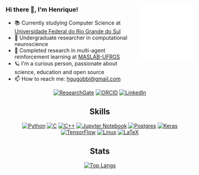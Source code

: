 ### Hi there 👋, I'm Henrique! <img align="right" alt="GIF" height="150px" width="150px" src="gifs/nice.gif"/>

- 📚️ Currently studying Computer Science at [Universidade Federal do Rio Grande do Sul](http://www.ufrgs.br/ufrgs/inicial)
- 🔬️ Undergraduate researcher in computational neuroscience
- 🤖️ Completed research in multi-agent reinforcement learning at [MASLAB-UFRGS](https://www.inf.ufrgs.br/maslab/maslab/)
- 🪐️ I'm a curious person, passionate about science, education and open source
- 📫️ How to reach me: hgugobbi@gmail.com

<div align="center">

[![ResearchGate](https://img.shields.io/badge/ResearchGate-00CCBB?style=for-the-badge&logo=ResearchGate&logoColor=white)](https://www.researchgate.net/profile/Henrique-Uhlmann-Gobbi)
[![ORCID](https://img.shields.io/badge/-ORCID-A6CE39?style=for-the-badge&logo=ORCID&logoColor=white)](https://www.researchgate.net/profile/Henrique-Uhlmann-Gobbi)
[![LinkedIn](https://img.shields.io/badge/linkedin-%230077B5.svg?style=for-the-badge&logo=linkedin&logoColor=white)](https://www.linkedin.com/in/henrique-uhlmann-gobbi)

## Skills

[![Python](https://img.shields.io/badge/python-3670A0?style=for-the-badge&logo=python&logoColor=ffdd54)](https://github.com/hugobbi?tab=repositories&language=python)
[![C](https://img.shields.io/badge/c-%2300599C.svg?style=for-the-badge&logo=c&logoColor=white)](https://github.com/hugobbi?tab=repositories&language=c)
[![C++](https://img.shields.io/badge/c++-%2300599C.svg?style=for-the-badge&logo=c%2B%2B&logoColor=white)](https://github.com/hugobbi?tab=repositories&language=cpp)
[![Jupyter Notebook](https://img.shields.io/badge/jupyter-%23FA0F00.svg?style=for-the-badge&logo=jupyter&logoColor=white)](https://github.com/hugobbi?tab=repositories&language=jupyter-notebook)
[![Postgres](https://img.shields.io/badge/postgres-%23316192.svg?style=for-the-badge&logo=postgresql&logoColor=white)](https://github.com/hugobbi?tab=repositories&language=sql)
[![Keras](https://img.shields.io/badge/Keras-%23D00000.svg?style=for-the-badge&logo=Keras&logoColor=white)](https://github.com/hugobbi?tab=repositories)
[![TensorFlow](https://img.shields.io/badge/TensorFlow-%23FF6F00.svg?style=for-the-badge&logo=TensorFlow&logoColor=white)](https://github.com/hugobbi?tab=repositories)
[![Linux](https://img.shields.io/badge/Linux-FCC624?style=for-the-badge&logo=linux&logoColor=black)](https://github.com/hugobbi?tab=repositories)
[![LaTeX](https://img.shields.io/badge/latex-%23008080.svg?style=for-the-badge&logo=latex&logoColor=white)](https://github.com/hugobbi?tab=repositories)

## Stats

[![Top Langs](https://github-readme-stats.vercel.app/api/top-langs/?username=hugobbi&layout=donut&theme=dark)](https://github.com/anuraghazra/github-readme-stats)

</div>

